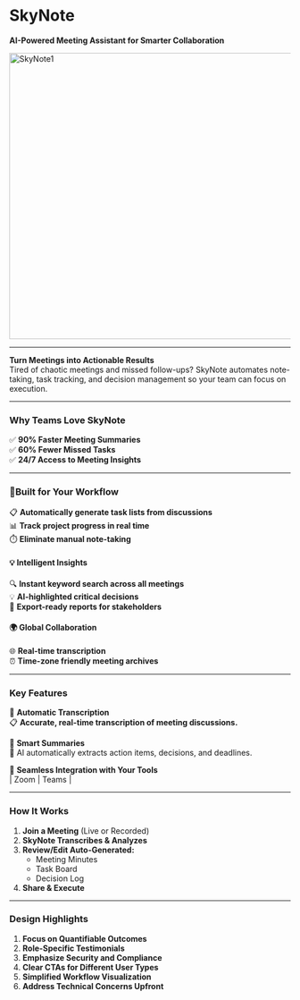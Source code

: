 

# SkyNote  
**AI-Powered Meeting Assistant for Smarter Collaboration**  

<img width="512" alt="SkyNote1" src="https://github.com/user-attachments/assets/7dd36e9c-53ce-4487-9ee4-8ba2c6a6fb65" />

---

**Turn Meetings into Actionable Results**  
Tired of chaotic meetings and missed follow-ups? SkyNote automates note-taking, task tracking, and decision management so your team can focus on execution.  

---

### **Why Teams Love SkyNote**  
✅ **90% Faster Meeting Summaries**  
✅ **60% Fewer Missed Tasks**  
✅ **24/7 Access to Meeting Insights**  

---

### **🚀Built for Your Workflow**  
📋 **Automatically generate task lists from discussions**  
📊 **Track project progress in real time**  
⏱️ **Eliminate manual note-taking**  

#### 💡 **Intelligent Insights**  
🔍 **Instant keyword search across all meetings**  
💡 **AI-highlighted critical decisions**  
📄 **Export-ready reports for stakeholders**  

#### 🌍 **Global Collaboration**  
🌐 **Real-time transcription**  
⏰ **Time-zone friendly meeting archives**  

---

### **Key Features**  
🔹 **Automatic Transcription**  
📋 **Accurate, real-time transcription of meeting discussions.**  

🔹 **Smart Summaries**  
🎤 AI automatically extracts action items, decisions, and deadlines.  

🔹 **Seamless Integration with Your Tools**  
   | Zoom | Teams |  

---

### **How It Works**  
1. **Join a Meeting** (Live or Recorded)  
2. **SkyNote Transcribes & Analyzes**  
3. **Review/Edit Auto-Generated:**  
   - Meeting Minutes  
   - Task Board  
   - Decision Log  
4. **Share & Execute**  

---

### **Design Highlights**  
1. **Focus on Quantifiable Outcomes**  
2. **Role-Specific Testimonials**  
3. **Emphasize Security and Compliance**  
4. **Clear CTAs for Different User Types**  
5. **Simplified Workflow Visualization**  
6. **Address Technical Concerns Upfront**  
